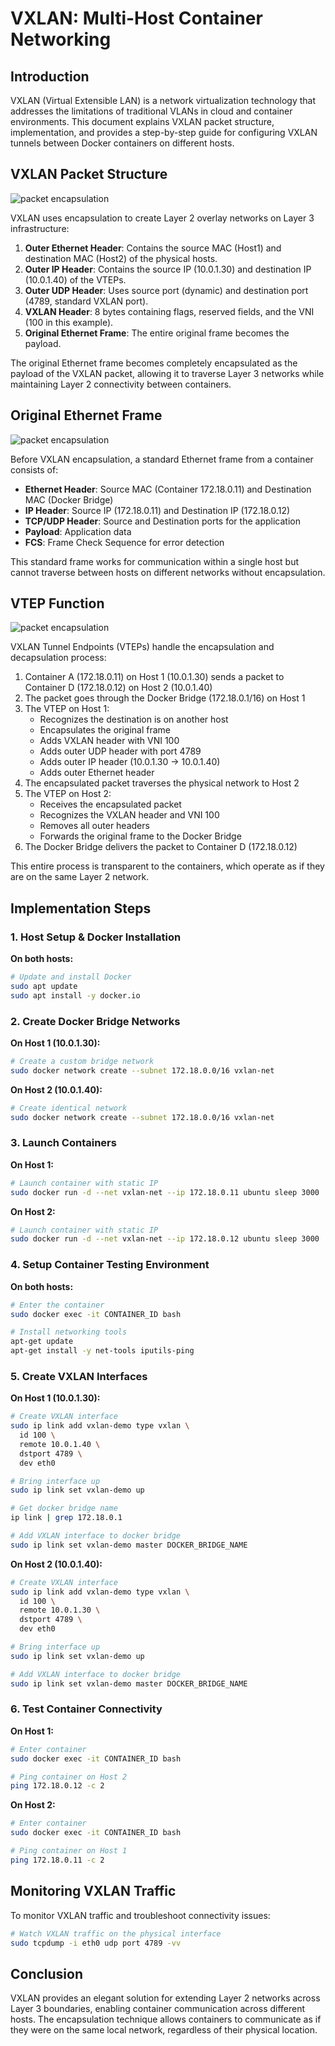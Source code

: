 # VXLAN: Multi-Host Container Networking

## Introduction

VXLAN (Virtual Extensible LAN) is a network virtualization technology that addresses the limitations of traditional VLANs in cloud and container environments. This document explains VXLAN packet structure, implementation, and provides a step-by-step guide for configuring VXLAN tunnels between Docker containers on different hosts.

## VXLAN Packet Structure

![packet encapsulation](https://raw.githubusercontent.com/Raihan-009/vxlan-multi-host-container-networking/refs/heads/main/frame-after-encapsulation.png)

VXLAN uses encapsulation to create Layer 2 overlay networks on Layer 3 infrastructure:

1. **Outer Ethernet Header**: Contains the source MAC (Host1) and destination MAC (Host2) of the physical hosts.
2. **Outer IP Header**: Contains the source IP (10.0.1.30) and destination IP (10.0.1.40) of the VTEPs.
3. **Outer UDP Header**: Uses source port (dynamic) and destination port (4789, standard VXLAN port).
4. **VXLAN Header**: 8 bytes containing flags, reserved fields, and the VNI (100 in this example).
5. **Original Ethernet Frame**: The entire original frame becomes the payload.

The original Ethernet frame becomes completely encapsulated as the payload of the VXLAN packet, allowing it to traverse Layer 3 networks while maintaining Layer 2 connectivity between containers.

## Original Ethernet Frame

![packet encapsulation](https://raw.githubusercontent.com/Raihan-009/vxlan-multi-host-container-networking/refs/heads/main/original-frame-before-encapsulation.png)

Before VXLAN encapsulation, a standard Ethernet frame from a container consists of:

- **Ethernet Header**: Source MAC (Container 172.18.0.11) and Destination MAC (Docker Bridge)
- **IP Header**: Source IP (172.18.0.11) and Destination IP (172.18.0.12)
- **TCP/UDP Header**: Source and Destination ports for the application
- **Payload**: Application data
- **FCS**: Frame Check Sequence for error detection

This standard frame works for communication within a single host but cannot traverse between hosts on different networks without encapsulation.

## VTEP Function

![packet encapsulation](https://raw.githubusercontent.com/Raihan-009/vxlan-multi-host-container-networking/refs/heads/main/vtep.png)

VXLAN Tunnel Endpoints (VTEPs) handle the encapsulation and decapsulation process:

1. Container A (172.18.0.11) on Host 1 (10.0.1.30) sends a packet to Container D (172.18.0.12) on Host 2 (10.0.1.40)
2. The packet goes through the Docker Bridge (172.18.0.1/16) on Host 1
3. The VTEP on Host 1:
   - Recognizes the destination is on another host
   - Encapsulates the original frame
   - Adds VXLAN header with VNI 100
   - Adds outer UDP header with port 4789
   - Adds outer IP header (10.0.1.30 → 10.0.1.40)
   - Adds outer Ethernet header
4. The encapsulated packet traverses the physical network to Host 2
5. The VTEP on Host 2:
   - Receives the encapsulated packet
   - Recognizes the VXLAN header and VNI 100
   - Removes all outer headers
   - Forwards the original frame to the Docker Bridge
6. The Docker Bridge delivers the packet to Container D (172.18.0.12)

This entire process is transparent to the containers, which operate as if they are on the same Layer 2 network.

## Implementation Steps

### 1. Host Setup & Docker Installation

**On both hosts:**

```bash
# Update and install Docker
sudo apt update
sudo apt install -y docker.io
```

### 2. Create Docker Bridge Networks

**On Host 1 (10.0.1.30):**

```bash
# Create a custom bridge network
sudo docker network create --subnet 172.18.0.0/16 vxlan-net
```

**On Host 2 (10.0.1.40):**

```bash
# Create identical network
sudo docker network create --subnet 172.18.0.0/16 vxlan-net
```

### 3. Launch Containers

**On Host 1:**

```bash
# Launch container with static IP
sudo docker run -d --net vxlan-net --ip 172.18.0.11 ubuntu sleep 3000
```

**On Host 2:**

```bash
# Launch container with static IP
sudo docker run -d --net vxlan-net --ip 172.18.0.12 ubuntu sleep 3000
```

### 4. Setup Container Testing Environment

**On both hosts:**

```bash
# Enter the container
sudo docker exec -it CONTAINER_ID bash

# Install networking tools
apt-get update
apt-get install -y net-tools iputils-ping
```

### 5. Create VXLAN Interfaces

**On Host 1 (10.0.1.30):**

```bash
# Create VXLAN interface
sudo ip link add vxlan-demo type vxlan \
  id 100 \
  remote 10.0.1.40 \
  dstport 4789 \
  dev eth0

# Bring interface up
sudo ip link set vxlan-demo up

# Get docker bridge name
ip link | grep 172.18.0.1

# Add VXLAN interface to docker bridge
sudo ip link set vxlan-demo master DOCKER_BRIDGE_NAME
```

**On Host 2 (10.0.1.40):**

```bash
# Create VXLAN interface
sudo ip link add vxlan-demo type vxlan \
  id 100 \
  remote 10.0.1.30 \
  dstport 4789 \
  dev eth0

# Bring interface up
sudo ip link set vxlan-demo up

# Add VXLAN interface to docker bridge
sudo ip link set vxlan-demo master DOCKER_BRIDGE_NAME
```

### 6. Test Container Connectivity

**On Host 1:**

```bash
# Enter container
sudo docker exec -it CONTAINER_ID bash

# Ping container on Host 2
ping 172.18.0.12 -c 2
```

**On Host 2:**

```bash
# Enter container
sudo docker exec -it CONTAINER_ID bash

# Ping container on Host 1
ping 172.18.0.11 -c 2
```

## Monitoring VXLAN Traffic

To monitor VXLAN traffic and troubleshoot connectivity issues:

```bash
# Watch VXLAN traffic on the physical interface
sudo tcpdump -i eth0 udp port 4789 -vv
```

## Conclusion

VXLAN provides an elegant solution for extending Layer 2 networks across Layer 3 boundaries, enabling container communication across different hosts. The encapsulation technique allows containers to communicate as if they were on the same local network, regardless of their physical location.
